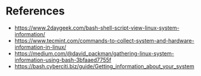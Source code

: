 # References 

- https://www.2daygeek.com/bash-shell-script-view-linux-system-information/ 
- https://www.tecmint.com/commands-to-collect-system-and-hardware-information-in-linux/ 
- https://medium.com/@david_packman/gathering-linux-system-information-using-bash-3bfaaed7755f 
- https://bash.cyberciti.biz/guide/Getting_information_about_your_system 
